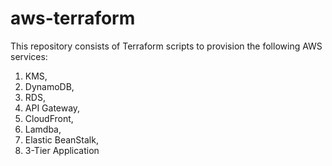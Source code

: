 # aws-terraform

This repository consists of Terraform scripts to provision the following AWS services:

1. KMS,
2. DynamoDB,
3. RDS,
4. API Gateway,
5. CloudFront,
6. Lamdba,
7. Elastic BeanStalk,
8. 3-Tier Application
